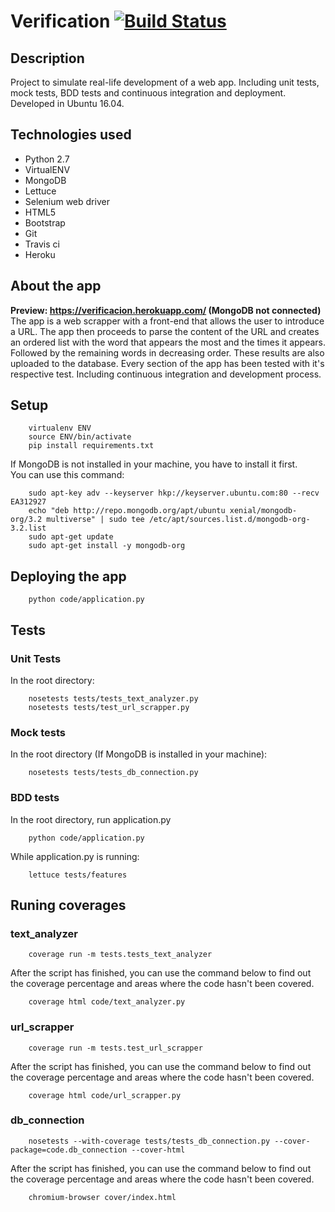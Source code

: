 # Verification [![Build Status](https://travis-ci.org/SergioRosello/verificacion.svg?branch=master)](https://travis-ci.org/SergioRosello/verificacion)
## Description
Project to simulate real-life development of a web app.
Including unit tests, mock tests, BDD tests and continuous integration and deployment.  
Developed in Ubuntu 16.04.
## Technologies used
* Python 2.7
* VirtualENV
* MongoDB
* Lettuce
* Selenium web driver
* HTML5
* Bootstrap
* Git
* Travis ci
* Heroku

## About the app
__Preview: https://verificacion.herokuapp.com/ (MongoDB not connected)__
The app is a web scrapper with a front-end that allows the user to introduce a URL. The app then proceeds to parse the content of the URL and creates an ordered list with the word that appears the most and the times it appears. Followed by the remaining words in decreasing order. These results are also uploaded to the database. Every section of the app has been tested with it's respective test. Including continuous integration and development process.

## Setup
```
    virtualenv ENV
    source ENV/bin/activate
    pip install requirements.txt
```
If MongoDB is not installed in your machine, you have to install it first.  
You can use this command:
```
    sudo apt-key adv --keyserver hkp://keyserver.ubuntu.com:80 --recv EA312927
    echo "deb http://repo.mongodb.org/apt/ubuntu xenial/mongodb-org/3.2 multiverse" | sudo tee /etc/apt/sources.list.d/mongodb-org-3.2.list
    sudo apt-get update
    sudo apt-get install -y mongodb-org
```


## Deploying the app
```
    python code/application.py
```

## Tests
### Unit Tests
In the root directory:
```
    nosetests tests/tests_text_analyzer.py
    nosetests tests/test_url_scrapper.py
```
### Mock tests
In the root directory (If MongoDB is installed in your machine):
```
    nosetests tests/tests_db_connection.py
```
### BDD tests
In the root directory, run application.py

```
    python code/application.py
```
While application.py is running:

```
    lettuce tests/features
```

## Runing coverages
### text_analyzer
```
    coverage run -m tests.tests_text_analyzer
```
After the script has finished, you can use the command below to find out the coverage percentage and areas where the code hasn't been covered.
```
    coverage html code/text_analyzer.py 
```
### url_scrapper
```
    coverage run -m tests.test_url_scrapper
```
After the script has finished, you can use the command below to find out the coverage percentage and areas where the code hasn't been covered.
```
    coverage html code/url_scrapper.py
```
### db_connection
```
    nosetests --with-coverage tests/tests_db_connection.py --cover-package=code.db_connection --cover-html
```
After the script has finished, you can use the command below to find out the coverage percentage and areas where the code hasn't been covered.
```
    chromium-browser cover/index.html
```
